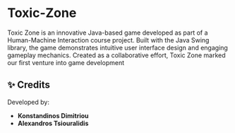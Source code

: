 # Toxic-Zone
Toxic Zone is an innovative Java-based game developed as part of a Human-Machine Interaction course project. Built with the Java Swing library, the game demonstrates intuitive user interface design and engaging gameplay mechanics. Created as a collaborative effort, Toxic Zone marked our first venture into game development 


## ✨ Credits
Developed by:
- **Konstandinos Dimitriou**
- **Alexandros Tsiouralidis**